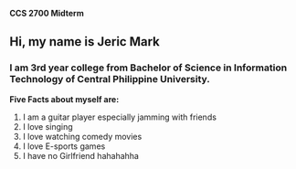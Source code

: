 **CCS 2700 Midterm**
## Hi, my name is Jeric Mark
### I am 3rd year college from Bachelor of Science in Information Technology of Central Philippine University.
**Five Facts about myself are:**
1. I am a guitar player especially jamming with friends
2. I love singing
3. I love watching comedy movies
4. I love E-sports games
5. I have no Girlfriend hahahahha
